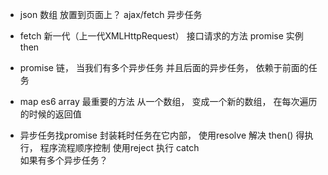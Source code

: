 - json 数组  放置到页面上？
    ajax/fetch   异步任务

- fetch 新一代（上一代XMLHttpRequest） 接口请求的方法
    promise 实例   then  

- promise 链， 当我们有多个异步任务 并且后面的异步任务， 依赖于前面的任务   
- map
    es6 array 最重要的方法
    从一个数组， 变成一个新的数组， 在每次遍历的时候的返回值

- 异步任务找promise 封装耗时任务在它内部， 使用resolve 解决
    then() 得执行， 程序流程顺序控制
    使用reject 执行 catch  
    如果有多个异步任务？
    
